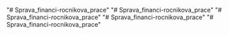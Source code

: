 "# Sprava_financi-rocnikova_prace" 
"# Sprava_financi-rocnikova_prace" 
"# Sprava_financi-rocnikova_prace" 
"# Sprava_financi-rocnikova_prace" 
"# Sprava_financi-rocnikova_prace" 

